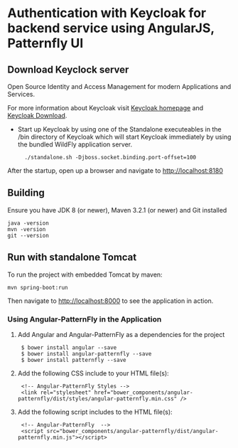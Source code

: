 # Authentication with Keycloak for backend service using AngularJS, Patternfly UI

## Download Keyclock server 

Open Source Identity and Access Management for modern Applications and Services.

For more information about Keycloak visit [Keycloak homepage](http://keycloak.org) and [Keycloak Download](http://www.keycloak.org/downloads.html).

- Start up Keycloak by using one of the Standalone executeables in the /bin directory of Keycloak which will start Keycloak  immediately by using the bundled WildFly application server.

        ./standalone.sh -Djboss.socket.binding.port-offset=100


After the startup, open up a browser and navigate to [http://localhost:8180](http://localhost:8180)

## Building

Ensure you have JDK 8 (or newer), Maven 3.2.1 (or newer) and Git installed

    java -version
    mvn -version
    git --version

## Run with standalone Tomcat

To run the project with embedded Tomcat by maven:

    mvn spring-boot:run

Then navigate to [http://localhost:8000](http://localhost:8000) to see the application in action.

### Using Angular-PatternFly in the Application

1. Add Angular and Angular-PatternFly as a dependencies for the project

        $ bower install angular --save
        $ bower install angular-patternfly --save
        $ bower install patternfly --save

2. Add the following CSS include to your HTML file(s):

        <!-- Angular-PatternFly Styles -->
        <link rel="stylesheet" href="bower_components/angular-patternfly/dist/styles/angular-patternfly.min.css" />

3. Add the following script includes to the HTML file(s):

        <!-- Angular-PatternFly  -->
        <script src="bower_components/angular-patternfly/dist/angular-patternfly.min.js"></script>

